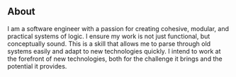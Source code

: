## About

I am a software engineer with a passion for creating cohesive, modular, and practical systems of logic. I ensure my work is not just functional, but conceptually sound. This is a skill that allows me to parse through old systems easily and adapt to new technologies quickly. I intend to work at the forefront of new technologies, both for the challenge it brings and the potential it provides.